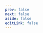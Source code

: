 ```yaml
---
prev: false
next: false
aside: false
editLink: false
---
```


<template v-if="example">
    <h1 :class="$style.title">{{ example.name }}</h1>
    <div :class="$style.carousel">
      <VSlickCarousel
          ref="c1"
          v-bind="
          isAsNavFor
              ? { ...example.settings, asNavFor: c2 }
              : example.settings
          "
      >
          <div :class="$style.slide" v-for="slide of example.slides" :key="slide.text">
              <img :class="$style.img" class="img no-swipe" :src="withBase(slide.img)" />
              <p :class="$style.text">{{ slide.text }}</p>
          </div>
      </VSlickCarousel>
    </div>
    <div v-if="isAsNavFor" :class="$style.carousel">
      <VSlickCarousel
          ref="c2"
          v-bind="{ ...example.settings, groupsToShow: 6, asNavFor: c1 }"
      >
          <div :class="$style.slide" v-for="slide of example.slides" :key="slide.text">
          <img :class="$style.img" class="no-swipe" :src="withBase(slide.img)" />
          <p :class="$style.text">{{ slide.text }}</p>
          </div>
      </VSlickCarousel>
    </div>
    <h3 :class="$style.heading">Settings</h3>
    <template v-if="isAsNavFor">
      <div v-html="asNavForExampleCode1" :class="$style.code"></div>
      <div v-html="asNavForExampleCode2" :class="$style.code"></div>
    </template>
    <template v-else>
      <div v-html="exampleCode" :class="$style.code"></div>
    </template>
</template>

<script setup>
import examples from '../src/examples'
import { useData, withBase } from 'vitepress'
import { createHighlighter } from 'shiki'
import { ref, onMounted } from 'vue'
import 'v-slick-carousel/style.css'
import { VSlickCarousel } from 'v-slick-carousel'
import { codify } from '../src/utils'
import {
  id as asNavForId,
  codeC1,
  codeC2
} from '../src/examples/as-nav-for'

const { params } = useData()
const c1 = ref()
const c2 = ref()
const isAsNavFor = params.value.id === asNavForId
const example = Object.values(examples).find((o) => o.id === params.value.id)
const exampleCode = ref()
const asNavForExampleCode1 = ref()
const asNavForExampleCode2 = ref()

onMounted(async () => {
  if (!example.settings) return
  const highlighter = await createHighlighter({
    themes: ['nord'],
    langs: ['javascript'],
  })
  if (params.value.id === asNavForId) {
    asNavForExampleCode1.value = highlighter.codeToHtml(codeC1, {
      theme: 'nord',
      lang: 'javascript',
    })
    asNavForExampleCode2.value = highlighter.codeToHtml(codeC2, {
      theme: 'nord',
      lang: 'javascript',
    })
    return
  }
  exampleCode.value = highlighter.codeToHtml(codify(example.settings), {
    theme: 'nord',
    lang: 'javascript',
  }) 
})
</script>

<style module lang="scss">
.title {
  font-size: 20px;
  text-align: center;
}
.carousel {
  margin-top: 24px;
  padding: 0 32px;
  :global(.v-slick-arrow:before) {
    color: #ccc;
  }
  :global(.v-slick-dots li button:before) {
    color: var(--vp-c-text-1);
  }
}
.slide {
  display: flex;
  flex-direction: column;
  align-items: center;
  padding: 18px 0;
  .img {
    max-width: 70%;
  }
  .text {
    font-size: 18px;
    font-weight: 600;
    text-align: center;
    :global(.v-slick-track.center) & {
      display: none;
    }
  }
}
.heading {
  font-size: 18px;
}
.code > pre {
  padding: 12px;
  border-radius: 4px;
}

@media screen and (min-width: 600px) {
  .slide {
    .text {
      :global(.v-slick-track.center) & {
        display: block;
      }
    }
  }
}
</style>
